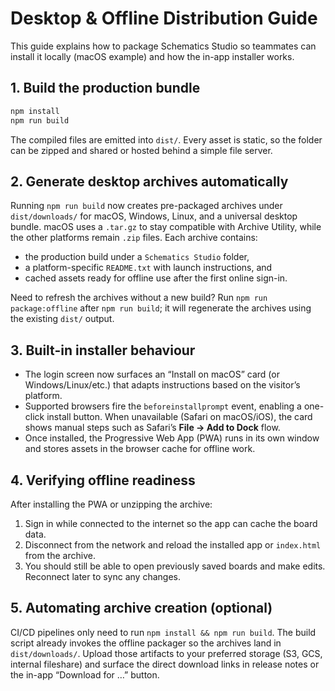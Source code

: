 # Desktop & Offline Distribution Guide

This guide explains how to package Schematics Studio so teammates can install it locally (macOS example) and how the in-app
installer works.

## 1. Build the production bundle

```bash
npm install
npm run build
```

The compiled files are emitted into `dist/`. Every asset is static, so the folder can be zipped and shared or hosted behind a
simple file server.

## 2. Generate desktop archives automatically

Running `npm run build` now creates pre-packaged archives under `dist/downloads/` for macOS, Windows, Linux, and a universal
desktop bundle. macOS uses a `.tar.gz` to stay compatible with Archive Utility, while the other platforms remain `.zip` files.
Each archive contains:

- the production build under a `Schematics Studio` folder,
- a platform-specific `README.txt` with launch instructions, and
- cached assets ready for offline use after the first online sign-in.

Need to refresh the archives without a new build? Run `npm run package:offline` after `npm run build`; it will regenerate the
archives using the existing `dist/` output.

## 3. Built-in installer behaviour

- The login screen now surfaces an “Install on macOS” card (or Windows/Linux/etc.) that adapts instructions based on the
  visitor’s platform.
- Supported browsers fire the `beforeinstallprompt` event, enabling a one-click install button. When unavailable (Safari on
  macOS/iOS), the card shows manual steps such as Safari’s **File → Add to Dock** flow.
- Once installed, the Progressive Web App (PWA) runs in its own window and stores assets in the browser cache for offline work.

## 4. Verifying offline readiness

After installing the PWA or unzipping the archive:

1. Sign in while connected to the internet so the app can cache the board data.
2. Disconnect from the network and reload the installed app or `index.html` from the archive.
3. You should still be able to open previously saved boards and make edits. Reconnect later to sync any changes.

## 5. Automating archive creation (optional)

CI/CD pipelines only need to run `npm install && npm run build`. The build script already invokes the offline packager so the
archives land in `dist/downloads/`. Upload those artifacts to your preferred storage (S3, GCS, internal fileshare) and surface the
direct download links in release notes or the in-app “Download for …” button.
